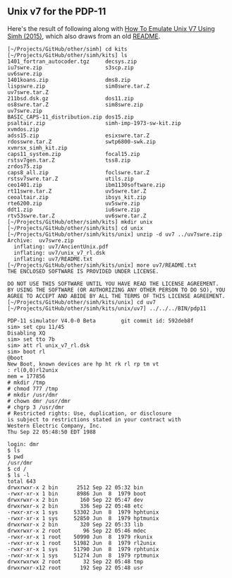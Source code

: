 Unix v7 for the PDP-11
----------------------

Here's the result of following along with [How To Emulate Unix V7 Using Simh (2015)](http://www.jdpressman.com/2015/11/27/how-to-emulate-unix-v7-using-SIMH-(2015).html),
which also draws from an old [README](http://ftp.fibranet.cat/UnixArchive/PDP-11/Boot_Images/README).

	[~/Projects/GitHub/other/simh] cd kits
	[~/Projects/GitHub/other/simh/kits] ls
	1401_fortran_autocoder.tgz     decsys.zip                     iu7swre.zip                    s3scp.zip                      uv6swre.zip
	1401koans.zip                  dms8.zip                       lispswre.zip                   sim8swre.tar.Z                 uv7swre.tar.Z
	211bsd.dsk.gz                  dos11.zip                      os8swre.tar.Z                  sim8swre.zip                   uv7swre.zip
	BASIC_CAPS-11_distribution.zip dos15.zip                      psaltair.zip                   simh-imp-1973-sw-kit.zip       xvmdos.zip
	adss15.zip                     esixswre.tar.Z                 rdosswre.tar.Z                 swtp6800-swk.zip               xvmrsx_simh_kit.zip
	caps11_system.zip              focal15.zip                    rstsv7gen.tar.Z                tss8.zip                       zrdos75.zip
	caps8_all.zip                  foclswre.tar.Z                 rstsv7swre.tar.Z               utils.zip
	ceo1401.zip                    ibm1130software.zip            rt11swre.tar.Z                 uv5swre.tar.Z
	ceoaltair.zip                  ibsys_kit.zip                  rte6200.zip                    uv5swre.zip
	ddt1.zip                       iu6swre.zip                    rtv53swre.tar.Z                uv6swre.tar.Z
	[~/Projects/GitHub/other/simh/kits] mkdir unix
	[~/Projects/GitHub/other/simh/kits] cd unix
	[~/Projects/GitHub/other/simh/kits/unix] unzip -d uv7 ../uv7swre.zip
	Archive:  uv7swre.zip
	  inflating: uv7/AncientUnix.pdf     
	  inflating: uv7/unix_v7_rl.dsk      
	  inflating: uv7/README.txt          
	[~/Projects/GitHub/other/simh/kits/unix] more uv7/README.txt 
	THE ENCLOSED SOFTWARE IS PROVIDED UNDER LICENSE.
	
	DO NOT USE THIS SOFTWARE UNTIL YOU HAVE READ THE LICENSE AGREEMENT.
	BY USING THE SOFTWARE (OR AUTHORIZING ANY OTHER PERSON TO DO SO), YOU
	AGREE TO ACCEPT AND ABIDE BY ALL THE TERMS OF THIS LICENSE AGREEMENT.
	[~/Projects/GitHub/other/simh/kits/unix] cd uv7
	[~/Projects/GitHub/other/simh/kits/unix/uv7] ../../../BIN/pdp11 
	
	PDP-11 simulator V4.0-0 Beta        git commit id: 592deb8f
	sim> set cpu 11/45
	Disabling XQ
	sim> set tto 7b
	sim> att rl unix_v7_rl.dsk
	sim> boot rl
	@boot
	New Boot, known devices are hp ht rk rl rp tm vt 
	: rl(0,0)rl2unix
	mem = 177856
	# mkdir /tmp
	# chmod 777 /tmp
	# mkdir /usr/dmr
	# chown dmr /usr/dmr
	# chgrp 3 /usr/dmr
	# Restricted rights: Use, duplication, or disclosure
	is subject to restrictions stated in your contract with
	Western Electric Company, Inc.
	Thu Sep 22 05:48:50 EDT 1988
	
	login: dmr
	$ ls
	$ pwd
	/usr/dmr
	$ cd /
	$ ls -l
	total 643
	drwxrwxr-x 2 bin      2512 Sep 22 05:32 bin
	-rwxr-xr-x 1 bin      8986 Jun  8  1979 boot
	drwxrwxr-x 2 bin       160 Sep 22 05:47 dev
	drwxrwxr-x 2 bin       336 Sep 22 05:48 etc
	-rwxr-xr-x 1 sys     53302 Jun  8  1979 hphtunix
	-rwxr-xr-x 1 sys     52850 Jun  8  1979 hptmunix
	drwxrwxr-x 2 bin       320 Sep 22 05:33 lib
	drwxrwxr-x 2 root       96 Sep 22 05:46 mdec
	-rwxr-xr-x 1 root    50990 Jun  8  1979 rkunix
	-rwxr-xr-x 1 root    51982 Jun  8  1979 rl2unix
	-rwxr-xr-x 1 sys     51790 Jun  8  1979 rphtunix
	-rwxr-xr-x 1 sys     51274 Jun  8  1979 rptmunix
	drwxrwxrwx 2 root       32 Sep 22 05:48 tmp
	drwxrwxr-x12 root      192 Sep 22 05:48 usr

